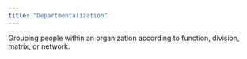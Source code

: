 ```yaml
---
title: "Departmentalization"
---
```

Grouping people within an organization according to function, division, matrix, or network.

